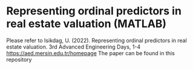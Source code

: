 # Representing ordinal predictors in real estate valuation (MATLAB)
Please refer to
Isikdag, U. (2022). Representing ordinal predictors in real estate valuation. 3rd Advanced
Engineering Days, 1-4
https://aed.mersin.edu.tr/homepage
The paper can be found in this repository
